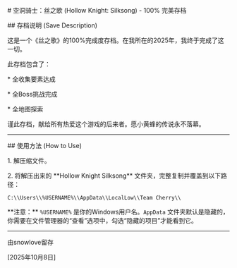 \# 空洞骑士：丝之歌 (Hollow Knight: Silksong) - 100% 完美存档



\## 存档说明 (Save Description)



这是一个《丝之歌》的100%完成度存档。在我所在的2025年，我终于完成了这一切。

此存档包含了：

\* 全收集要素达成

\* 全Boss挑战完成

\* 全地图探索



谨此存档，献给所有热爱这个游戏的后来者。愿小黄蜂的传说永不落幕。



---



\## 使用方法 (How to Use)



1\. 解压缩文件。

2\. 将解压出来的 \*\*Hollow Knight Silksong\*\* 文件夹，完整复制并覆盖到以下路径：



`C:\\Users\\%USERNAME%\\AppData\\LocalLow\\Team Cherry\\`



\*\*注意：\*\* `%USERNAME%` 是你的Windows用户名。`AppData` 文件夹默认是隐藏的，你需要在文件管理器的“查看”选项中，勾选“隐藏的项目”才能看到它。



---



由snowlove留存

\[2025年10月8日]

